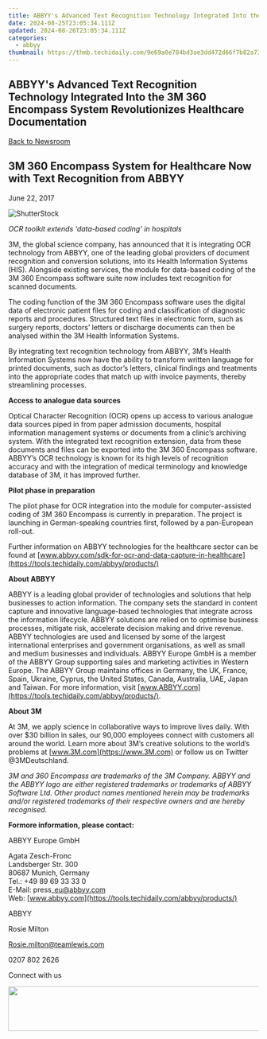 ```yaml
---
title: ABBYY's Advanced Text Recognition Technology Integrated Into the 3M 360 Encompass System Revolutionizes Healthcare Documentation
date: 2024-08-25T23:05:34.111Z
updated: 2024-08-26T23:05:34.111Z
categories:
  - abbyy
thumbnail: https://thmb.techidaily.com/9e69a0e784bd3ae3dd472d66f7b82a73a597b4e834af54db794f028b2e6a2fda.jpg
---
```


## ABBYY's Advanced Text Recognition Technology Integrated Into the 3M 360 Encompass System Revolutionizes Healthcare Documentation

[Back to Newsroom](https://tools.techidaily.com/abbyy/products/)

## 3M 360 Encompass System for Healthcare Now with Text Recognition from ABBYY

June 22, 2017

![ShutterStock](https://content.abbyy.com/-/media/project/abbyy/abbyy/branchtemplates/shutterstock_1272462163_1296-x-729.jpg?h=729&iar=0&w=1296)

_OCR toolkit extends ‘data-based coding’ in hospitals_

3M, the global science company, has announced that it is integrating OCR technology from ABBYY, one of the leading global providers of document recognition and conversion solutions, into its Health Information Systems (HIS). Alongside existing services, the module for data-based coding of the 3M 360 Encompass software suite now includes text recognition for scanned documents.

The coding function of the 3M 360 Encompass software uses the digital data of electronic patient files for coding and classification of diagnostic reports and procedures. Structured text files in electronic form, such as surgery reports, doctors’ letters or discharge documents can then be analysed within the 3M Health Information Systems.

By integrating text recognition technology from ABBYY, 3M’s Health Information Systems now have the ability to transform written language for printed documents, such as doctor’s letters, clinical findings and treatments into the appropriate codes that match up with invoice payments, thereby streamlining processes.

**Access to analogue data sources**

Optical Character Recognition (OCR) opens up access to various analogue data sources piped in from paper admission documents, hospital information management systems or documents from a clinic’s archiving system. With the integrated text recognition extension, data from these documents and files can be exported into the 3M 360 Encompass software. ABBYY’s OCR technology is known for its high levels of recognition accuracy and with the integration of medical terminology and knowledge database of 3M, it has improved further.

**Pilot phase in preparation**

The pilot phase for OCR integration into the module for computer-assisted coding of 3M 360 Encompass is currently in preparation. The project is launching in German-speaking countries first, followed by a pan-European roll-out.

Further information on ABBYY technologies for the healthcare sector can be found at [www.abbyy.com/sdk-for-ocr-and-data-capture-in-healthcare](https://tools.techidaily.com/abbyy/products/)

**About ABBYY**

ABBYY is a leading global provider of technologies and solutions that help businesses to action information. The company sets the standard in content capture and innovative language-based technologies that integrate across the information lifecycle. ABBYY solutions are relied on to optimise business processes, mitigate risk, accelerate decision making and drive revenue. ABBYY technologies are used and licensed by some of the largest international enterprises and government organisations, as well as small and medium businesses and individuals. ABBYY Europe GmbH is a member of the ABBYY Group supporting sales and marketing activities in Western Europe. The ABBYY Group maintains offices in Germany, the UK, France, Spain, Ukraine, Cyprus, the United States, Canada, Australia, UAE, Japan and Taiwan. For more information, visit [www.ABBYY.com](https://tools.techidaily.com/abbyy/products/).

**About 3M**

At 3M, we apply science in collaborative ways to improve lives daily. With over $30 billion in sales, our 90,000 employees connect with customers all around the world. Learn more about 3M’s creative solutions to the world’s problems at [www.3M.com](https://www.3M.com) or follow us on Twitter @3MDeutschland.

_3M and 360 Encompass are trademarks of the 3M Company. ABBYY and the ABBYY logo are either registered trademarks or trademarks of ABBYY Software Ltd. Other product names mentioned herein may be trademarks and/or registered trademarks of their respective owners and are hereby recognised._

**Formore information, please contact:**

ABBYY Europe GmbH

Agata Zesch-Fronc  
Landsberger Str. 300   
80687 Munich, Germany   
Tel.: +49 89 69 33 33 0  
E-Mail: press\_eu@abbyy.com  
Web: [www.abbyy.com](https://tools.techidaily.com/abbyy/products/)

ABBYY

Rosie Milton

[Rosie.milton@teamlewis.com](https://tools.techidaily.com/abbyy/products/)

0207 802 2626

Connect with us

<ins class="adsbygoogle"
     style="display:block"
     data-ad-format="autorelaxed"
     data-ad-client="ca-pub-7571918770474297"
     data-ad-slot="1223367746"></ins>



<ins class="adsbygoogle"
     style="display:block"
     data-ad-client="ca-pub-7571918770474297"
     data-ad-slot="8358498916"
     data-ad-format="auto"
     data-full-width-responsive="true"></ins>

<!-- affiliate ads begin -->
<a href="https://united.elfm.net/c/5597632/517826/4704" target="_top" id="517826"><img src="//a.impactradius-go.com/display-ad/4704-517826" border="0" alt="" width="728" height="90"/></a><img height="0" width="0" src="https://united.elfm.net/i/5597632/517826/4704" style="position:absolute;visibility:hidden;" border="0" />
<!-- affiliate ads end -->

